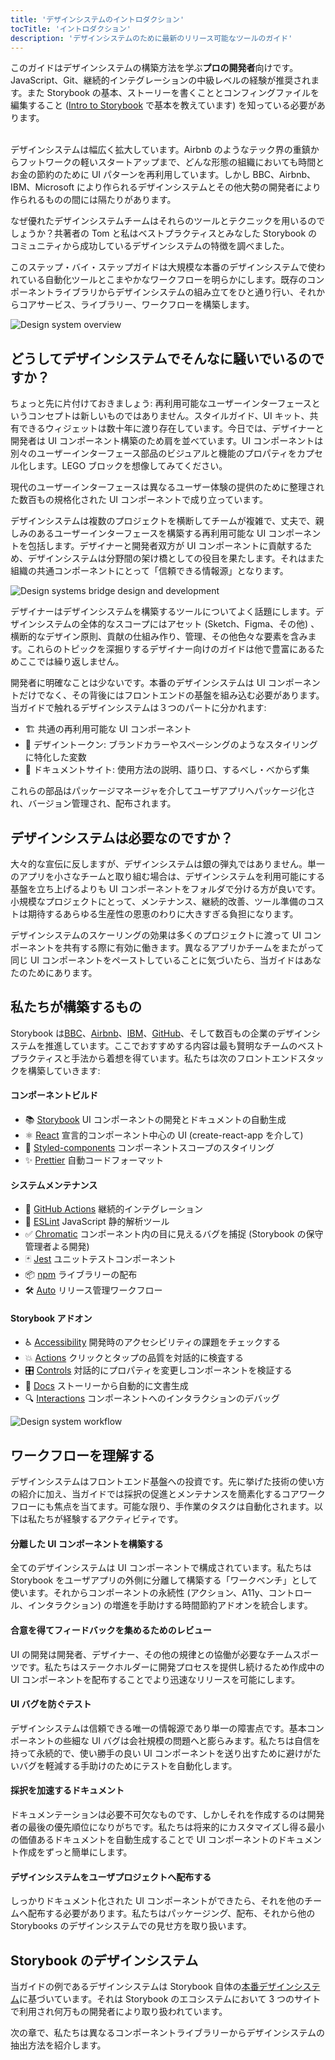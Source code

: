 ```yaml
---
title: 'デザインシステムのイントロダクション'
tocTitle: 'イントロダクション'
description: 'デザインシステムのために最新のリリース可能なツールのガイド'
---
```


<div class="aside">このガイドはデザインシステムの構築方法を学ぶ<b>プロの開発者</b>向けです。JavaScript、Git、継続的インテグレーションの中級レベルの経験が推奨されます。また Storybook の基本、ストーリーを書くこととコンフィングファイルを編集すること (<a href="/intro-to-storybook">Intro to Storybook</a> で基本を教えています) を知っている必要があります。
</div>

<br/>

デザインシステムは幅広く拡大しています。Airbnb のようなテック界の重鎮からフットワークの軽いスタートアップまで、どんな形態の組織においても時間とお金の節約のために UI パターンを再利用しています。しかし BBC、Airbnb、IBM、Microsoft により作られるデザインシステムとその他大勢の開発者により作られるものの間には隔たりがあります。

なぜ優れたデザインシステムチームはそれらのツールとテクニックを用いるのでしょうか？共著者の Tom と私はベストプラクティスとみなした Storybook のコミュニティから成功しているデザインシステムの特徴を調べました。

このステップ・バイ・ステップガイドは大規模な本番のデザインシステムで使われている自動化ツールとこまやかなワークフローを明らかにします。既存のコンポーネントライブラリからデザインシステムの組み立てをひと通り行い、それからコアサービス、ライブラリー、ワークフローを構築します。

![Design system overview](/design-systems-for-developers/design-system-overview.jpg)

## どうしてデザインシステムでそんなに騒いでいるのですか？

ちょっと先に片付けておきましょう: 再利用可能なユーザーインターフェースというコンセプトは新しいものではありません。スタイルガイド、UI キット、共有できるウィジェットは数十年に渡り存在しています。今日では、デザイナーと開発者は UI コンポーネント構築のため肩を並べています。UI コンポーネントは別々のユーザーインターフェース部品のビジュアルと機能のプロパティをカプセル化します。LEGO ブロックを想像してみてください。

現代のユーザーインターフェースは異なるユーザー体験の提供のために整理された数百もの規格化された UI コンポーネントで成り立っています。

デザインシステムは複数のプロジェクトを横断してチームが複雑で、丈夫で、親しみのあるユーザーインターフェースを構築する再利用可能な UI コンポーネントを包括します。デザイナーと開発者双方が UI コンポーネントに貢献するため、デザインシステムは分野間の架け橋としての役目を果たします。それはまた組織の共通コンポーネントにとって「信頼できる情報源」となります。

![Design systems bridge design and development](/design-systems-for-developers/design-system-context.jpg)

デザイナーはデザインシステムを構築するツールについてよく話題にします。デザインシステムの全体的なスコープにはアセット (Sketch、Figma、その他) 、横断的なデザイン原則、貢献の仕組み作り、管理、その他色々な要素を含みます。これらのトピックを深掘りするデザイナー向けのガイドは他で豊富にあるためここでは繰り返しません。

開発者に明確なことは少ないです。本番のデザインシステムは UI コンポーネントだけでなく、その背後にはフロントエンドの基盤を組み込む必要があります。当ガイドで触れるデザインシステムは３つのパートに分かれます:

- 🏗 共通の再利用可能な UI コンポーネント
- 🎨 デザイントークン: ブランドカラーやスペーシングのようなスタイリングに特化した変数
- 📕 ドキュメントサイト: 使用方法の説明、語り口、するべし・べからず集

これらの部品はパッケージマネージャを介してユーザアプリへパッケージ化され、バージョン管理され、配布されます。

## デザインシステムは必要なのですか？

大々的な宣伝に反しますが、デザインシステムは銀の弾丸ではありません。単一のアプリを小さなチームと取り組む場合は、デザインシステムを利用可能にする基盤を立ち上げるよりも UI コンポーネントをフォルダで分ける方が良いです。小規模なプロジェクトにとって、メンテナンス、継続的改善、ツール準備のコストは期待するあらゆる生産性の恩恵のわりに大きすぎる負担になります。

デザインシステムのスケーリングの効果は多くのプロジェクトに渡って UI コンポーネントを共有する際に有効に働きます。異なるアプリかチームをまたがって同じ UI コンポーネントをペーストしていることに気づいたら、当ガイドはあなたのためにあります。

## 私たちが構築するもの

Storybook は[BBC](https://www.bbc.co.uk/iplayer/storybook/index.html?path=/story/style-guide--colours)、[Airbnb](https://github.com/airbnb/lunar)、[IBM](https://www.carbondesignsystem.com/)、[GitHub](https://primer.style/css/)、そして数百もの企業のデザインシステムを推進しています。ここでおすすめする内容は最も賢明なチームのベストプラクティスと手法から着想を得ています。私たちは次のフロントエンドスタックを構築していきます:

#### コンポーネントビルド

- 📚 [Storybook](http://storybook.js.org) UI コンポーネントの開発とドキュメントの自動生成
- ⚛️ [React](https://reactjs.org/) 宣言的コンポーネント中心の UI (create-react-app を介して)
- 💅 [Styled-components](https://www.styled-components.com/) コンポーネントスコープのスタイリング
- ✨ [Prettier](https://prettier.io/) 自動コードフォーマット

#### システムメンテナンス

- 🚥 [GitHub Actions](https://github.com/features/actions) 継続的インテグレーション
- 📐 [ESLint](https://eslint.org/) JavaScript 静的解析ツール
- ✅ [Chromatic](https://chromatic.com) コンポーネント内の目に見えるバグを捕捉 (Storybook の保守管理者よる開発)
- 🃏 [Jest](https://jestjs.io/) ユニットテストコンポーネント
- 📦 [npm](https://npmjs.com) ライブラリーの配布
- 🛠 [Auto](https://github.com/intuit/auto) リリース管理ワークフロー

#### Storybook アドオン

- ♿ [Accessibility](https://github.com/storybookjs/storybook/tree/master/addons/a11y) 開発時のアクセシビリティの課題をチェックする
- 💥 [Actions](https://storybook.js.org/docs/react/essentials/actions) クリックとタップの品質を対話的に検査する
- 🎛 [Controls](https://storybook.js.org/docs/react/essentials/controls) 対話的にプロパティを変更しコンポーネントを検証する
- 📕 [Docs](https://storybook.js.org/docs/react/writing-docs/introduction) ストーリーから自動的に文書生成
- 🔍 [Interactions](https://storybook.js.org/addons/@storybook/addon-interactions/) コンポーネントへのインタラクションのデバッグ

![Design system workflow](/design-systems-for-developers/design-system-workflow.jpg)

## ワークフローを理解する

デザインシステムはフロントエンド基盤への投資です。先に挙げた技術の使い方の紹介に加え、当ガイドでは採択の促進とメンテナンスを簡素化するコアワークフローにも焦点を当てます。可能な限り、手作業のタスクは自動化されます。以下は私たちが経験するアクティビティです。

#### 分離した UI コンポーネントを構築する

全てのデザインシステムは UI コンポーネントで構成されています。私たちは Storybook をユーザアプリの外側に分離して構築する「ワークベンチ」として使います。それからコンポーネントの永続性 (アクション、A11y、コントロール、インタラクション) の増進を手助けする時間節約アドオンを統合します。

#### 合意を得てフィードバックを集めるためのレビュー

UI の開発は開発者、デザイナー、その他の規律との協働が必要なチームスポーツです。私たちはステークホルダーに開発プロセスを提供し続けるため作成中の UI コンポーネントを配布することでより迅速なリリースを可能にします。

#### UI バグを防ぐテスト

デザインシステムは信頼できる唯一の情報源であり単一の障害点です。基本コンポーネントの些細な UI バグは会社規模の問題へと膨らみます。私たちは自信を持って永続的で、使い勝手の良い UI コンポーネントを送り出すために避けがたいバグを軽減する手助けのためにテストを自動化します。

#### 採択を加速するドキュメント

ドキュメンテーションは必要不可欠なものです、しかしそれを作成するのは開発者の最後の優先順位になりがちです。私たちは将来的にカスタマイズし得る最小の価値あるドキュメントを自動生成することで UI コンポーネントのドキュメント作成をずっと簡単にします。

#### デザインシステムをユーザプロジェクトへ配布する

しっかりドキュメント化された UI コンポーネントができたら、それを他のチームへ配布する必要があります。私たちはパッケージング、配布、それから他の Storybooks のデザインシステムでの見せ方を取り扱います。

## Storybook のデザインシステム

当ガイドの例であるデザインシステムは Storybook 自体の[本番デザインシステム](https://github.com/storybookjs/design-system)に基づいています。それは Storybook のエコシステムにおいて 3 つのサイトで利用され何万もの開発者により取り扱われています。

次の章で、私たちは異なるコンポーネントライブラリーからデザインシステムの抽出方法を紹介します。

